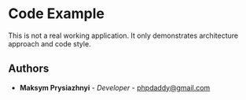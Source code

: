# Code Example

This is not a real working application. It only demonstrates architecture approach and code style.


## Authors

* **Maksym Prysiazhnyi** - *Developer* - [phpdaddy@gmail.com](mailto:phpdaddy@gmail.com)